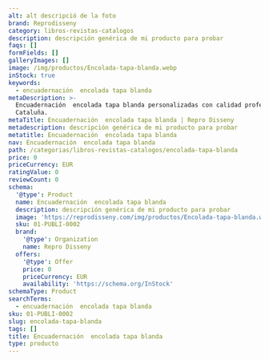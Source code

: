 ```yaml
---
alt: alt descripció de la foto
brand: Reprodisseny
category: libros-revistas-catalogos
description: descripción genérica de mi producto para probar
faqs: []
formFields: []
galleryImages: []
image: /img/productos/Encolada-tapa-blanda.webp
inStock: true
keywords:
  - encuadernación  encolada tapa blanda
metaDescription: >-
  Encuadernación  encolada tapa blanda personalizadas con calidad profesional en
  Cataluña.
metaTitle: Encuadernación  encolada tapa blanda | Repro Disseny
metadescription: descripción genérica de mi producto para probar
metatitle: Encuadernación  encolada tapa blanda
nav: Encuadernación  encolada tapa blanda
path: /categorias/libros-revistas-catalogos/encolada-tapa-blanda
price: 0
priceCurrency: EUR
ratingValue: 0
reviewCount: 0
schema:
  '@type': Product
  name: Encuadernación  encolada tapa blanda
  description: descripción genérica de mi producto para probar
  image: 'https://reprodisseny.com/img/productos/Encolada-tapa-blanda.webp'
  sku: 01-PUBLI-0002
  brand:
    '@type': Organization
    name: Repro Disseny
  offers:
    '@type': Offer
    price: 0
    priceCurrency: EUR
    availability: 'https://schema.org/InStock'
schemaType: Product
searchTerms:
  - encuadernación  encolada tapa blanda
sku: 01-PUBLI-0002
slug: encolada-tapa-blanda
tags: []
title: Encuadernación  encolada tapa blanda
type: producto
---
```


